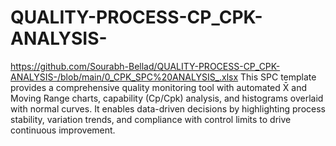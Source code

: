 # QUALITY-PROCESS-CP_CPK-ANALYSIS-
https://github.com/Sourabh-Bellad/QUALITY-PROCESS-CP_CPK-ANALYSIS-/blob/main/0_CPK_SPC%20ANALYSIS_.xlsx
This SPC template provides a comprehensive quality monitoring tool with automated X̄ and Moving Range charts, capability (Cp/Cpk) analysis, and histograms overlaid with normal curves. It enables data-driven decisions by highlighting process stability, variation trends, and compliance with control limits to drive continuous improvement.
